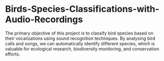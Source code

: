 # Birds-Species-Classifications-with-Audio-Recordings
The primary objective of this project is to classify bird species based on their vocalizations  using sound recognition techniques. By analysing bird calls and songs, we can automatically  identify different species, which is valuable for ecological research, biodiversity monitoring,  and conservation efforts.
